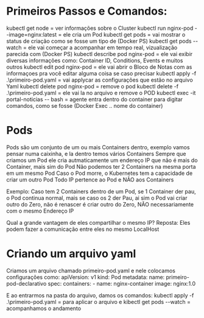 # Primeiros Passos e Comandos:
kubectl get node = ver informações sobre o Cluster
kubectl run nginx-pod --image=nginx:latest = ele cria um Pod
kubectl get pods = vai mostrar o status de criação como se fosse um tipo de (Docker PS)
kubectl get pods --watch = ele vai começar a acompanhar em tempo real, vizualização parecida com (Docker PS)
kubectl describe pod nginx-pod =  ele vai exibir diversas informações como: Container ID, Conditions, Events e muitos outros
kubectl edit pod nginx-pod = ele vai abrir o Bloco de Notas com as informaçoes pra você editar alguma coisa se caso precisar
kubectl apply -f .\primeiro-pod.yaml = vai applycar as configurações que estão no arquivo Yaml
kubectl delete pod nginx-pod = remove o pod
kubectl delete -f .\primeiro-pod.yaml =  ele vai la no arquivo e remove o POD
kubectl exec -it portal-noticias -- bash = agente entra dentro do container para digitar comandos, como se fosse (Docker Exec .. nome do container)

# Pods
Pods são um conjunto de um ou mais Containers dentro, exemplo vamos pensar numa caixinha, e la dentro temos vários Containers
Sempre que criamos um Pod ele cria autmaticamente um endereço IP que não é mais do Container, mais sim do Pod
Não podemos ter 2 Containers na mesma porta em um mesmo Pod
Caso o Pod morre, o Kubernetes tem a capacidade de criar um outro Pod
Todo IP pertence ao Pod e NÃO aos Containers

Exemplo: Caso tem 2 Containers dentro de um Pod, se 1 Container der pau, o Pod continua normal, mais se caso os 2 der Pau, ai sim o Pod vai criar outro do Zero, não é renascer é criar outro do Zero, NÃO necessariamente com o mesmo Endereço IP 

Qual a grande vantagem de eles compartilhar o mesmo IP?
Reposta: Eles podem fazer a comunicação entre eles no mesmo LocalHost

# Criando um arquivo yaml 
Criamos um arquivo chamado primeiro-pod.yaml e nele colocamos configurações como:
apiVersion: v1
kind: Pod
metadata:
  name: primeiro-pod-declarativo
spec:
  containers:
    - name: nginx-container
      image: nginx:1.0

E ao entrarmos na pasta do arquivo, damos os comandos:
kubectl apply -f .\primeiro-pod.yaml = para aplicar o arquivo e
kibectl get pods --watch  = acompanhamos o andamento
      

